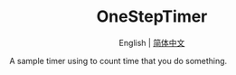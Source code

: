 # <h1 align="center">OneStepTimer</h1>

<div align="center">

English | [简体中文](README.en.md)

</div>

A sample timer using to count time that you do something.
